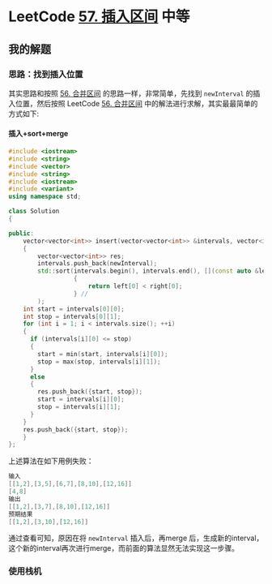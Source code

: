 # LeetCode [57. 插入区间](https://leetcode-cn.com/problems/insert-interval/) 中等

## 我的解题

### 思路：找到插入位置

其实思路和按照 [56. 合并区间](https://leetcode-cn.com/problems/merge-intervals/) 的思路一样，非常简单，先找到 `newInterval` 的插入位置，然后按照 LeetCode [56. 合并区间](https://leetcode-cn.com/problems/merge-intervals/) 中的解法进行求解，其实最最简单的方式如下:

#### 插入+sort+merge



```c++
#include <iostream>
#include <string>
#include <vector>
#include <string>
#include <iostream>
#include <variant>
using namespace std;

class Solution
{

public:
    vector<vector<int>> insert(vector<vector<int>> &intervals, vector<int> &newInterval)
    {
        vector<vector<int>> res;
        intervals.push_back(newInterval);
        std::sort(intervals.begin(), intervals.end(), [](const auto &left, const auto &right) //
                  {                                                                           //
                      return left[0] < right[0];
                  } //
        );
    int start = intervals[0][0];
    int stop = intervals[0][1];
    for (int i = 1; i < intervals.size(); ++i)
    {
      if (intervals[i][0] <= stop)
      {
        start = min(start, intervals[i][0]);
        stop = max(stop, intervals[i][1]);
      }
      else
      {
        res.push_back({start, stop});
        start = intervals[i][0];
        stop = intervals[i][1];
      }
    }
    res.push_back({start, stop});
    }
};
```

上述算法在如下用例失败：

```c++
输入
[[1,2],[3,5],[6,7],[8,10],[12,16]]
[4,8]
输出
[[1,2],[3,7],[8,10],[12,16]]
预期结果
[[1,2],[3,10],[12,16]]
```

通过查看可知，原因在将 `newInterval` 插入后，再merge 后，生成新的interval，这个新的interval再次进行merge，而前面的算法显然无法实现这一步骤。







### 使用栈机